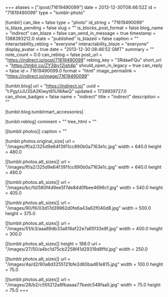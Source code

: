 +++
aliases = ["/post/71619490099"]
date = 2013-12-30T08:46:52Z
id = "71619490099"
type = "tumblr-photo"

[tumblr]
can_like = false
type = "photo"
id_string = "71619490099"
is_blaze_pending = false
slug = ""
is_blocks_post_format = false
blog_name = "indirect"
can_blaze = false
can_send_in_message = true
timestamp = 1388393212.0
state = "published"
is_blazed = false
caption = ""
interactability_reblog = "everyone"
interactability_blaze = "everyone"
display_avatar = true
date = "2013-12-30 08:46:52 GMT"
summary = ""
note_count = 0.0
can_reblog = false
post_url = "https://indirect.io/post/71619490099"
reblog_key = "3RdawFQu"
short_url = "https://tmblr.co/ZY3jby12ish4p"
should_open_in_legacy = true
can_reply = false
id = 71619490099.0
format = "html"
image_permalink = "https://indirect.io/image/71619490099"

[tumblr.blog]
url = "https://indirect.io/"
uuid = "t:PgyUJU3SA2Klwyt81UWAwQ"
updated = 1739939727.0
can_show_badges = false
name = "indirect"
title = "indirect"
description = ""

[tumblr.blog.tumblrmart_accessories]

[tumblr.reblog]
comment = ""
tree_html = ""

[[tumblr.photos]]
caption = ""

[tumblr.photos.original_size]
url = "/images/ff/a2/325d9e64f3911cc890b0a7163e1c.jpg"
width = 640.0
height = 480.0

[[tumblr.photos.alt_sizes]]
url = "/images/ff/a2/325d9e64f3911cc890b0a7163e1c.jpg"
width = 640.0
height = 480.0

[[tumblr.photos.alt_sizes]]
url = "/images/bc/fd/580f4d9ee5f7de84d0fbee4696cf.jpg"
width = 540.0
height = 405.0

[[tumblr.photos.alt_sizes]]
url = "/images/90/f6/03d17d39962d0fe6a43a62f040d8.jpg"
width = 500.0
height = 375.0

[[tumblr.photos.alt_sizes]]
url = "/images/51/b3/aaa89db33a816af22e7a65f33e8f.jpg"
width = 400.0
height = 300.0

[[tumblr.photos.alt_sizes]]
height = 188.0
url = "/images/27/50/a4bc1d75cb2258f41d29319d8ffd.jpg"
width = 250.0

[[tumblr.photos.alt_sizes]]
url = "/images/4a/d2/90a8d3255121bfe2d60bad61e815.jpg"
width = 100.0
height = 75.0

[[tumblr.photos.alt_sizes]]
url = "/images/28/b2/c555212a8fbaaaa77bedc548faa5.jpg"
width = 75.0
height = 75.0
+++
